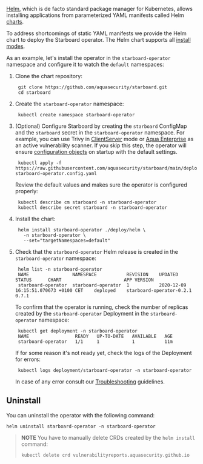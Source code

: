 [Helm][helm], which is de facto standard package manager for Kubernetes, allows
installing applications from parameterized YAML manifests called Helm [charts][helm-charts].

To address shortcomings of static YAML manifests we provide the Helm chart to
deploy the Starboard operator. The Helm chart supports all [install modes](./../configuration.md#install-modes).

As an example, let's install the operator in the `starboard-operator` namespace and
configure it to watch the `default` namespaces:

1. Clone the chart repository:

        git clone https://github.com/aquasecurity/starboard.git
        cd starboard

2. Create the `starboard-operator` namespace:

        kubectl create namespace starboard-operator

3. (Optional) Configure Starboard by creating the `starboard` ConfigMap and the `starboard` secret in
   the `starboard-operator` namespace. For example, you can use Trivy
   in [ClientServer](./../../integrations/vulnerability-scanners/trivy.md#clientserver) mode or
   [Aqua Enterprise](./../../integrations/vulnerability-scanners/aqua-enterprise.md) as an active vulnerability scanner.
   If you skip this step, the operator will ensure [configuration objects](./../../settings.md)
   on startup with the default settings.

        kubectl apply -f https://raw.githubusercontent.com/aquasecurity/starboard/main/deploy/static/05-starboard-operator.config.yaml
   Review the default values and makes sure the operator is configured properly:

        kubectl describe cm starboard -n starboard-operator
        kubectl describe secret starboard -n starboard-operator

4. Install the chart:

        helm install starboard-operator ./deploy/helm \
          -n starboard-operator \
          --set="targetNamespaces=default"

5. Check that the `starboard-operator` Helm release is created in the `starboard-operator`
   namespace:

        helm list -n starboard-operator
        NAME              	NAMESPACE         	REVISION	UPDATED                             	STATUS  	CHART                   	APP VERSION
        starboard-operator	starboard-operator	1       	2020-12-09 16:15:51.070673 +0100 CET	deployed	starboard-operator-0.2.1	0.7.1
   To confirm that the operator is running, check the number of replicas created by
   the `starboard-operator` Deployment in the `starboard-operator` namespace:

        kubectl get deployment -n starboard-operator
        NAME                 READY   UP-TO-DATE   AVAILABLE   AGE
        starboard-operator   1/1     1            1           11m
   If for some reason it's not ready yet, check the logs of the Deployment for
   errors:

        kubectl logs deployment/starboard-operator -n starboard-operator
   In case of any error consult our [Troubleshooting](./../../troubleshooting.md) guidelines.

## Uninstall

You can uninstall the operator with the following command:

    helm uninstall starboard-operator -n starboard-operator

> **NOTE** You have to manually delete CRDs created by the `helm install` command:
>
>     kubectl delete crd vulnerabilityreports.aquasecurity.github.io

[helm]: https://helm.sh/
[helm-charts]: https://helm.sh/docs/topics/charts/
